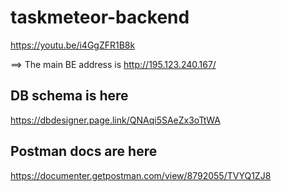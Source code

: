 # taskmeteor-backend

https://youtu.be/i4GgZFR1B8k


==> The main BE address is http://195.123.240.167/


## DB schema is here

https://dbdesigner.page.link/QNAqi5SAeZx3oTtWA

## Postman docs are here

https://documenter.getpostman.com/view/8792055/TVYQ1ZJ8